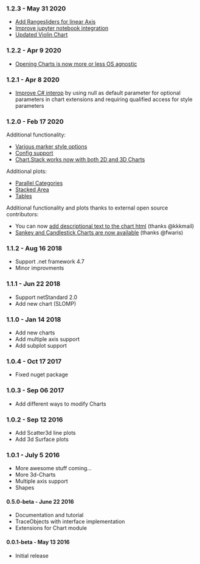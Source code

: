 ### 1.2.3 - May 31 2020
 * [Add Rangesliders for linear Axis](https://github.com/muehlhaus/FSharp.Plotly/commit/544641492195b1938697721b72814e0187a6c979)
 * [Improve jupyter notebook integration](https://github.com/muehlhaus/FSharp.Plotly/commit/e9560656bbc8dbf767c9eb6ca35f321c98195238)
 * [Updated Violin Chart](https://github.com/muehlhaus/FSharp.Plotly/commit/4d3afc527b11cd2f5a18c1d9876ad4e3f83beb02)

### 1.2.2 - Apr 9 2020
 * [Opening Charts is now more or less OS agnostic](https://github.com/muehlhaus/FSharp.Plotly/commit/f6e3dceade085e43e7e56b478b9cf7b533a4fe55)


### 1.2.1 - Apr 8 2020
 * [Improve C# interop](https://github.com/muehlhaus/FSharp.Plotly/commit/4bc8a45d4cdea3961c15429680923927b47a2840) by using null as default parameter for optional parameters in chart extensions and requiring qualified access for style parameters


### 1.2.0 - Feb 17 2020
Additional functionality:
 * [Various marker style options](https://github.com/muehlhaus/FSharp.Plotly/commit/11a80f94d9fb9f94a4504073955e009746e9fd0d)
 * [Config support](https://github.com/muehlhaus/FSharp.Plotly/commit/70998edd586553b40a8b95de56d86639902a5420)
 * [Chart.Stack works now with both 2D and 3D Charts](https://github.com/muehlhaus/FSharp.Plotly/commit/db7ce675a73f37598590f24ac99c246fce78759e)

Additional plots:
 * [Parallel Categories](https://github.com/muehlhaus/FSharp.Plotly/commit/adaf9e361d9fe8ac3b51a8832ffbb024cd3d78dc)
 * [Stacked Area](https://github.com/muehlhaus/FSharp.Plotly/commit/612666883ac07f21350d3da3d6749387a9cb1f4d)
 * [Tables](https://github.com/muehlhaus/FSharp.Plotly/commit/6bfc9e34072c486546ad3fbf118f027e57c6114c)

Additional functionality and plots thanks to external open source contributors:
 * You can now [add descriptional text to the chart html](https://github.com/muehlhaus/FSharp.Plotly/commit/bd99364d1fcfe894c772ad2fe9c59b31a37dc547) (thanks @kkkmail)
 * [Sankey and Candlestick Charts are now available](https://github.com/muehlhaus/FSharp.Plotly/commit/f1e873d7e2c2cc5a60c2365058880419668d1804) (thanks @fwaris)


### 1.1.2 - Aug 16 2018
* Support .net framework 4.7
* Minor improvments 

### 1.1.1 - Jun 22 2018
* Support netStandard 2.0
* Add new chart (SLOMP)

### 1.1.0 - Jan 14 2018
* Add new charts
* Add multiple axis support
* Add subplot support


### 1.0.4 - Oct 17 2017
* Fixed nuget package

### 1.0.3 - Sep 06 2017
* Add different ways to modify Charts


### 1.0.2 - Sep 12 2016
* Add Scatter3d line plots
* Add 3d Surface plots

### 1.0.1 - July 5 2016
* More awesome stuff coming...
* More 3d-Charts
* Multiple axis support
* Shapes 

#### 0.5.0-beta - June 22 2016
* Documentation and tutorial
* TraceObjects with interface implementation
* Extensions for Chart module

#### 0.0.1-beta - May 13 2016
* Initial release
